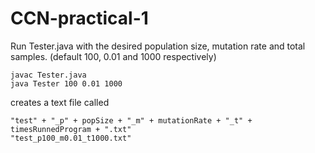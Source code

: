 # CCN-practical-1
Run Tester.java with the desired population size, mutation rate and total samples. (default 100, 0.01 and 1000 respectively) <br/>
```
javac Tester.java
java Tester 100 0.01 1000
```
creates a text file called
```
"test" + "_p" + popSize + "_m" + mutationRate + "_t" + timesRunnedProgram + ".txt"
"test_p100_m0.01_t1000.txt"
```
